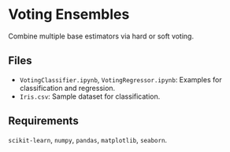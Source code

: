 # Voting Ensembles

Combine multiple base estimators via hard or soft voting.

## Files
- `VotingClassifier.ipynb`, `VotingRegressor.ipynb`: Examples for classification and regression.
- `Iris.csv`: Sample dataset for classification.

## Requirements
`scikit-learn`, `numpy`, `pandas`, `matplotlib`, `seaborn`.
